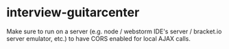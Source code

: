# interview-guitarcenter

Make sure to run on a server (e.g. node / webstorm IDE's server / bracket.io server emulator, etc.) to have CORS enabled for local AJAX calls.
